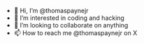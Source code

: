 - 👋 Hi, I’m @thomaspaynejr
- 👀 I’m interested in coding and hacking
- 💞️ I’m looking to collaborate on anything 
- 📫 How to reach me @thomaspaynejr on X

<!---
thomaspaynejr/thomaspaynejr is a ✨ special ✨ repository because its `README.md` (this file) appears on your GitHub profile.
You can click the Preview link to take a look at your changes.
--->

